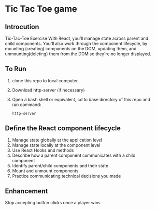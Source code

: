 # Tic Tac Toe game

## Introcution

Tic-Tac-Toe Exercise With React, you’ll manage state across parent and child components. You'll also work through the component lifecycle, by mounting (creating) components on the DOM, updating them, and unmounting(deleting) them from the DOM so they're no longer displayed.

## To Run

1. clone this repo to local computer
2. Download http-server (if necessary)
3. Open a bash shell or equivalent, cd to base directory of this repo and run command:

    ```http-server```

## Define the React component lifecycle

1. Manage state globally at the application level
2. Manage state locally at the component level
3. Use React Hooks and methods
4. Describe how a parent component communicates with a child component
5. Identify parent/child components and their state
6. Mount and unmount components
7. Practice communicating technical decisions you made

## Enhancement

Stop accepting button clicks once a player wins
